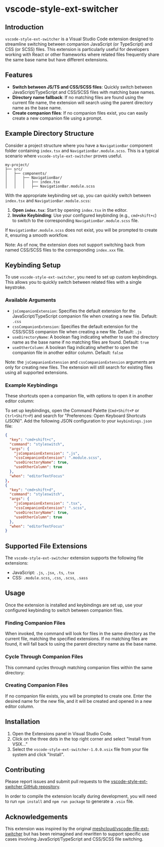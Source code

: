 # vscode-style-ext-switcher

## Introduction

`vscode-style-ext-switcher` is a Visual Studio Code extension designed to streamline switching between companion JavaScript (or TypeScript) and CSS (or SCSS) files. This extension is particularly useful for developers working with React or other frameworks where related files frequently share the same base name but have different extensions.

## Features

- **Switch between JS/TS and CSS/SCSS files**: Quickly switch between JavaScript/TypeScript and CSS/SCSS files with matching base names.
- **Directory name fallback**: If no matching files are found using the current file name, the extension will search using the parent directory name as the base name.
- **Create companion files**: If no companion files exist, you can easily create a new companion file using a prompt.

## Example Directory Structure

Consider a project structure where you have a `NavigationBar` component folder containing `index.tsx` and `NavigationBar.module.scss`. This is a typical scenario where `vscode-style-ext-switcher` proves useful.

```plaintext
my-project/
├── src/
│   ├── components/
│   │   ├── NavigationBar/
│   │   │   ├── index.tsx
│   │   │   ├── NavigationBar.module.scss
```

With the appropriate keybinding set up, you can quickly switch between `index.tsx` and `NavigationBar.module.scss`:

1. **Open `index.tsx`**: Start by opening `index.tsx` in the editor.
2. **Invoke Keybinding**: Use your configured keybinding (e.g., `cmd+shift+c`) to switch to the corresponding `NavigationBar.module.scss` file.

If `NavigationBar.module.scss` does not exist, you will be prompted to create it, ensuring a smooth workflow.

Note: As of now, the extension does not support switching back from named CSS/SCSS files to the corresponding `index.xxx` file.

## Keybinding Setup

To use `vscode-style-ext-switcher`, you need to set up custom keybindings. This allows you to quickly switch between related files with a single keystroke.

### Available Arguments

- `jsCompanionExtension`: Specifies the default extension for the JavaScript/TypeScript
  companion file when creating a new file. Default: `.css`
- `cssCompanionExtension`: Specifies the default extension for the CSS/SCSS
  companion file when creating a new file. Default: `.js`
- `useDirectoryName`: A boolean flag indicating whether to use the directory name as the base name if no matching files are found. Default: `true`
- `useOtherColumn`: A boolean flag indicating whether to open the companion file
  in another editor column. Default: `false`

Note: the `jsCompanionExtension` and `cssCompanionExtension` arguments are only
for creating new files. The extension will still search for existing files using all supported extensions.

### Example Keybindings

These shortcuts open a companion file, with options to open it in another editor column:

To set up keybindings, open the Command Palette (`Cmd+Shift+P` or `Ctrl+Shift+P`) and search for "Preferences: Open Keyboard Shortcuts (JSON)". Add the following JSON configuration to your `keybindings.json` file:

```json
{
  "key": "cmd+shift+c",
  "command": "styleswitch",
  "args": {
    "jsCompanionExtension": ".js",
    "cssCompanionExtension": ".module.scss",
    "useDirectoryName": true,
    "useOtherColumn": true
  },
  "when": "editorTextFocus"
},
{
  "key": "cmd+shift+d",
  "command": "styleswitch",
  "args": {
    "jsCompanionExtension": ".tsx",
    "cssCompanionExtension": ".scss",
    "useDirectoryName": true,
    "useOtherColumn": true
  },
  "when": "editorTextFocus"
}
```

## Supported File Extensions

The `vscode-style-ext-switcher` extension supports the following file extensions:

- JavaScript: `.js`, `.jsx`, `.ts`, `.tsx`
- CSS: `.module.scss`, `.css`, `.scss`, `.sass`

## Usage

Once the extension is installed and keybindings are set up, use your configured keybinding to switch between companion files.

### Finding Companion Files

When invoked, the command will look for files in the same directory as the current file, matching the specified extensions. If no matching files are found, it will fall back to using the parent directory name as the base name.

### Cycle Through Companion Files

This command cycles through matching companion files within the same directory:

### Creating Companion Files

If no companion file exists, you will be prompted to create one. Enter the desired name for the new file, and it will be created and opened in a new editor column.

## Installation

1. Open the Extensions panel in Visual Studio Code.
2. Click on the three dots in the top right corner and select "Install from VSIX..."
3. Select the `vscode-style-ext-switcher-1.0.0.vsix` file from your file system and click "Install".

## Contributing

Please report issues and submit pull requests to the [vscode-style-ext-switcher GitHub repository](https://github.com/levikline/vscode-file-ext-switcher).

In order to compile the extension locally during development, you will need to run `npm install` and `npm run package` to generate a `.vsix` file.

## Acknowledgements

This extension was inspired by the original
[meshcloud/vscode-file-ext-switcher](https://github.com/meshcloud/vscode-file-ext-switcher)
but has been reimagined and rewritten to support specific use cases involving
JavaScript/TypeScript and CSS/SCSS file switching.
